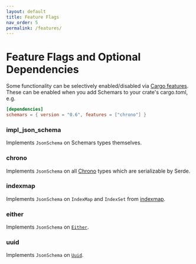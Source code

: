 ```yaml
---
layout: default
title: Feature Flags
nav_order: 5
permalink: /features/
---
```


# Feature Flags and Optional Dependencies

Some functionality can be selectively enabled/disabled via [Cargo features](https://doc.rust-lang.org/cargo/reference/manifest.html#the-features-section). These can be enabled when you add Schemars to your crate's cargo.toml, e.g.
```toml
[dependencies]
schemars = { version = "0.6", features = ["chrono"] }
```

<div class="indented">

### impl_json_schema
Implements `JsonSchema` on Schemars types themselves.

### chrono
Implements `JsonSchema` on all [Chrono](https://github.com/chronotope/chrono) types which are serializable by Serde.

### indexmap
Implements `JsonSchema` on `IndexMap` and `IndexSet` from [indexmap](https://github.com/bluss/indexmap).

### either
Implements `JsonSchema` on [`Either`](https://github.com/bluss/either).

### uuid
Implements `JsonSchema` on [`Uuid`](https://github.com/uuid-rs/uuid).

</div>

